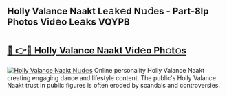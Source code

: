 ## Holly Valance Naakt Le𝚊k𝚎d N𝚞𝚍es - Part-8lp Photos Vid𝚎o Le𝚊ks VQYPB

# <h2><a href="http://fb4fxn.evod.top/?m=Holly+Valance+Naakt">🔗 👉🔴 Holly Valance Naakt Vid𝚎o Ph𝚘t𝚘s</a></h2>

[![Holly Valance Naakt N𝚞d𝚎s](https://i.imgur.com/8V9OHl7.gif)](http://fb4fxn.evod.top/?m=Holly+Valance+Naakt)
Online personality Holly Valance Naakt creating engaging dance and lifestyle content. The public's Holly Valance Naakt trust in public figures is often eroded by scandals and controversies. 
